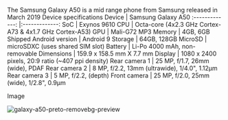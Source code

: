 The Samsung Galaxy A50 is a mid range phone from Samsung released in March 2019
Device specifications
Device | Samsung Galaxy A50
:-------------: |:-------------:
SoC | Exynos 9610
CPU | Octa-core (4x2.3 GHz Cortex-A73 & 4x1.7 GHz Cortex-A53)
GPU | Mali-G72 MP3
Memory | 4GB, 6GB
Shipped Android version | Android 9
Storage | 64GB, 128GB
MicroSD | microSDXC (uses shared SIM slot)
Battery | Li-Po 4000 mAh, non-removable
Dimensions | 159.9 x 158.5 mm X 7.7 mm
Display | 1080 x 2400 pixels, 20:9 ratio (~407 ppi density)
Rear camera 1 | 25 MP, f/1.7, 26mm (wide), PDAF
Rear camera 2 | 8 MP, f/2.2, 13mm (ultrawide), 1/4.0", 1.12µm
Rear camera 3 | 5 MP, f/2.2, (depth)
Front camera | 25 MP, f/2.0, 25mm (wide), 1/2.8", 0.9µm

Image  
  
  
![galaxy-a50-preto-removebg-preview](https://user-images.githubusercontent.com/106202775/193100992-edf947a3-86ca-4a5e-b71d-6d685c032c3a.png)
